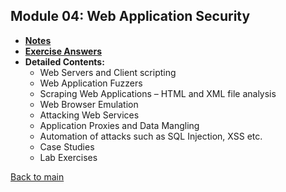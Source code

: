 ## Module 04: Web Application Security

- **[Notes](notes.md)**
- **[Exercise Answers](exercises/README.md)**
- **Detailed Contents:**
  - Web Servers and Client scripting
  - Web Application Fuzzers
  - Scraping Web Applications – HTML and XML file analysis
  - Web Browser Emulation
  - Attacking Web Services
  - Application Proxies and Data Mangling
  - Automation of attacks such as SQL Injection, XSS etc.
  - Case Studies
  - Lab Exercises

[Back to main](https://github.com/rot0xd/SecurityTube-Python-Scripting-Expert/blob/master/README.md)
